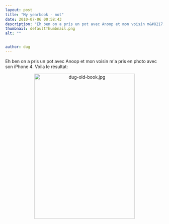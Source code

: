 ```yaml
---
layout: post
title: "My yearbook - not"
date: 2010-07-06 00:58:43
description: "Eh ben on a pris un pot avec Anoop et mon voisin m&#8217;a pris en photo avec son iPhone 4. Voila le résultat -- &#8230;"
thumbnail: defaultThumbnail.png
alt: ""


author: dug
---
```


<p>Eh ben on a pris un pot avec Anoop et mon voisin m'a pris en photo avec son iPhone 4. Voila le résultat:</p>

<p><img alt="dug-old-book.jpg" src="http://www.donkeyontheedge.com/i/dug-old-book.jpg" width="320" height="460" class="mt-image-center" style="text-align: center; display: block; margin: 0 auto 20px;" /></p>
